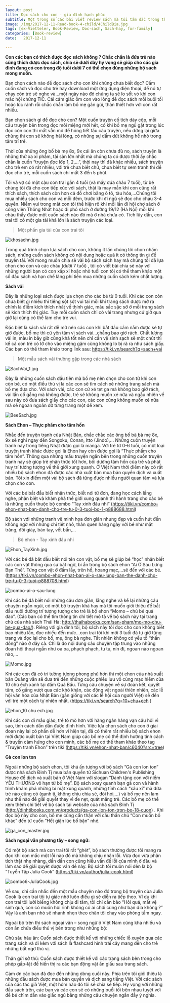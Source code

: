 ```yaml
---
layout: post
title: Đọc sách cho con - gia đình hạnh phúc
subtitle: Một trong số các bài viết review sách mà tôi tâm đắc trong thời gian làm việc ở Viettel.
image: /img/2017-12-11-Read-book-4-child/4ChildBia.jpg
tags: [ex-Vietteler, Book-Review, Doc-sach, Sach-hay, for-family]
categories: [Book-review]
date:   2017-12-11

---
```

**Con các bạn có thích được đọc sách không ? Chắc chắn là đứa trẻ nào cũng thích được đọc sách, chia sẻ dưới đây hy vọng sẽ giúp cho các gia đình đang có con trong độ tuổi dưới 7 có thể chọn đúng những bộ sách mong muốn.**

Bạn chọn cách nào để đọc sách cho con khi chúng chưa biết đọc? Cầm cuốn sách và đọc cho trẻ hay download một ứng dụng điện thoại, để nó tự chạy còn trẻ sẽ nghe và…một ngày nào đó chúng ta sẽ lo sốt vó khi con mắc hội chứng TIC. Cái cảm giác ôm con vào lòng để đọc sách mỗi buổi tối hoặc lúc rảnh rỗi chắc chắn làm bố mẹ gần gũi, thân thiết hơn với con rất nhiều.  

Bạn chọn sách gì để đọc cho con? Một cuốn truyện cổ tích dày cộp, mỗi câu truyện bên trong đọc mỏi miệng mới hết, có khi bố mẹ ngủ gật trong lúc đọc còn con thì mắt vẫn mở để hóng tiết tấu câu truyện, nếu dừng lại giữa chừng thì con sẽ không hài lòng, có những sự dấm dứt không hề nhỏ trong tâm trí trẻ.

Thời của những ông bố bà mẹ 8x, 9x cái ăn còn chưa đủ no, sách truyện là những thứ xa xỉ phẩm, tài sản lớn nhất mà chúng ta có được thời ấy chắc chắn là cuốn “truyện đọc lớp 1, 2,…”,  thời nay thì đã khác nhiều, sách truyện cho trẻ em có rất nhiều, với trẻ chưa biết chữ, chưa biết tự xem tranh thì để đọc cho trẻ, mỗi cuốn sách chỉ mất 3 đến 5 phút.

Tôi và vợ có một cậu con trai gần 4 tuổi (và mấy đứa cháu 7 tuổi), từ bé chúng tôi đã cho con tiếp xúc với sách, thật là may mắn khi con cũng rất thích sách, thích sách còn hơn cả đồ chơi bằng ô tô, tàu hỏa,…Chúng tôi mua nhiều sách cho con và mỗi đêm, trước khi đi ngủ sẽ đọc cho cháu 3-4 quyển. Niềm vui trong mắt con tôi thể hiện rõ khi mỗi lần đi hội chợ sách ở công viên Thống Nhất hoặc đi phố sách ở đường 19/12 (Hà Nội) mỗi khi cháu thấy được một cuốn sách nào đó mà ở nhà chưa có. Tích lũy dần, con trai tôi có một gia tài khá lớn là sách truyện các loại.

>Một phần gia tài của con trai tôi

![khosachn.jpg](/img/2017-12-11-Read-book-4-child/khosachn.jpg)

Trong quá trình chọn lựa sách cho con, không ít lần chúng tôi chọn nhầm sách, những cuốn sách không có nội dung hoặc quá ít có thông tin gì để truyền tải. Với mong muốn chia sẻ vài bộ sách sách hay mà chúng tôi đã lựa chọn cho con và các cháu (dưới 7 tuổi) , tôi có viết bài chia sẻ này với những người bạn có con xấp xỉ hoặc nhỏ tuổi con tôi có thể tham khảo một số đầu sách và hạn chế lãng phí tiền mua những cuốn sách kém chất lượng. 

**Sách vải**

Đây là những loại sách được lựa chọn cho các bé từ 0 tuổi. Khi các con còn chưa biết gì nhiều thì tiếng sột sột vui tai mỗi khi trang sách được mở ra chính là điểm kích thích nhất về thính giác, màu sắc sặc sỡ ở mỗi trang sách sẽ kích thích thị giác. Tuy mỗi cuốn sách chỉ có vài trang nhưng cứ giở qua giở lại cũng có thể làm cho trẻ vui.

Đặc biệt là sách vải rất dễ mở nên các con khi bắt đầu cầm nắm được sẽ tự giở được, bố mẹ thì cứ yên tâm vì sách vải…chẳng bao giờ rách. Chất lượng vải in, màu in bây giờ cũng khá tốt nên chỉ cần vệ sinh sạch sẽ một chút thì kể cả con trẻ có lỡ cho vào miệng gặm cũng không lo bị rã ra như sách giấy. Các bạn có thể tham khảo trong link sau: https://tiki.vn/search?q=sach+vai

>Một mẫu sách vải thường gặp trong các nhà sách

![SachVai_1.jpg](/img/2017-12-11-Read-book-4-child/SachVai_1.jpg)

Đây là những cuốn sách đầu tiên mà bố mẹ nên chọn cho con từ khi con còn bé, có một điều thú vị là các con sẽ tìm cách xé những trang sách mà bố mẹ đưa cho. Với sách vải, các con cứ xé tẹt ga mà không bao giờ rách, vài lần cố gắng mà không được, trẻ sẽ không muốn xé nữa và ngẫu nhiên về sau này có đưa sách giấy cho các con, các con cũng không muốn xé nữa mà sẽ ngoan ngoãn dở từng trang một để xem.

![BeeSach.jpg](/img/2017-12-11-Read-book-4-child/BeeSach.jpg)


**Sách Ehon – Thực phẩm cho tâm hồn**

Nhắc đến truyện tranh của Nhật Bản, chắc chắc các ông bố bà bà mẹ 8x, 9x sẽ nghĩ ngay đến Songoku, Conan, Itto (Jindo),… Những cuốn truyện tranh này trong tiếng Nhật được gọi là manga. Với trẻ từ 0-6 tuổi, có một loại truyện tranh khác được gọi là Ehon hay còn được gọi là “Thực phẩm cho tâm hồn”. Thông qua những mẩu truyện ngắn bên trong những cuốn truyện tranh này sẽ giúp trẻ nhận thức tốt hơn, bồi dưỡng tâm hồn của trẻ và phát huy trí tưởng tượng về thế giới xung quanh. Ở Việt Nam thời điểm này có rất nhiều bộ sách ehon đã được các nhà xuất bản mua bản quyền dịch và xuất bản. Tôi xin điểm một vài bộ sách đã từng được nhiều người quan tâm và lựa chọn cho con.

Với các bé bắt đầu biết nhận thức, biết nói từ đơn, đang học cách lắng nghe, phân biệt và khám phá thế giới xung quanh thì hành trang cho các bé là những cuốn thuộc bộ combo “Tay xinh đâu nhỉ” (https://tiki.vn/combo-ehon-nhat-ban-danh-cho-tre-tu-0-3-tuoi-bo-1-p888688.html)

Bộ sách với những tranh vẽ minh họa đơn giản nhưng đẹp và cuốn hút đến không ngờ với những chi tiết nhỏ, thân quen hàng ngày với bé như mặt trăng, đôi giày, bàn tay, vết bẩn,…

> Bộ ehon - Tay xinh đâu nhỉ

![Ehon_TayXinh.jpg](/img/2017-12-11-Read-book-4-child/Ehon_TayXinh.jpg)

Với các bé đã bắt đầu biết nói tên con vật, bố mẹ sẽ giúp bé “học” nhận biết các con vật thông qua sự bất ngờ, bí ẩn  trong bộ sách ehon “Ai Ở Sau Lưng Bạn Thế”. Từng con vật ở đầm lầy, trên hồ, hoang mạc,…sẽ đến với các bé. (https://tiki.vn/combo-ehon-nhat-ban-ai-o-sau-lung-ban-the-danh-cho-tre-tu-0-3-tuoi-p888708.html)


![combo-ai-o-sau-lung](/img/2017-12-11-Read-book-4-child/combo-ai-o-sau-lung.jpg)


Khi các bé đã biết nói những câu đơn giản, lắng nghe và kể lại những câu chuyện ngắn ngủi, có một bộ truyện khá hay mà tôi muốn giới thiệu để bắt đầu nuôi dưỡng trí tượng tượng cho trẻ là bộ ehon “Momo – chú bé quả đào”. (Các bạn có thể tìm thông tin chi tiết mô tả về bộ sách này tại trang chủ của nhà sách Thái Hà: http://thaihabooks.com/san-pham/mo-mo-chu-be-qua-dao/). Riêng với gia đình tôi, bộ sách này tôi đọc cho con không biết bao nhiêu lần, đọc nhiều đến mức…con trai tôi khi mới 3 tuổi đã tự giở từng trang và đọc lại cho bố, mẹ, ông bà nghe. Tất nhiên không có yếu tố “thần đồng” nào ở đây cả. Chỉ là do nội dung câu chuyện tập trung vào những đoạn hội thoại ngắn như  oa oa, phạch phạch, tu tu, nín đi, ngoan nào ngoan nào,…


![Momo.jpg](/img/2017-12-11-Read-book-4-child/Momo.jpg)

Khi các con đã có trí tưởng tượng phong phú hơn thì một ehon của nhà xuất bản Quảng văn sẽ đưa trẻ đến những cuộc phiêu lưu vô cùng mạo hiểm của 10 chú ếch xanh tại đầm Quả Bầu. Từng câu chuyện về sự đoàn kết, quyết tâm, cố gắng vượt qua các khó khăn, các động vật ngoài thiên nhiên, các lễ hội văn hóa của Nhật Bản (gần giống với các lễ hội của người Việt) sẽ đến với trẻ một cách tự nhiên nhất. (https://tiki.vn/search?q=10+chu+ech )

![ehon_10 chu ech.jpg](/img/2017-12-11-Read-book-4-child/ehon_10-chu-ech.jpg)

Khi các con đi mẫu giáo, trẻ tò mò hơn với hàng ngàn hàng vạn câu hỏi vì sao, tính cách dần dần được định hình. Việc lựa chọn sách cho con ở giai đoạn này lại có phần dễ hơn vì hiện tại, đã có thêm rất nhiều bộ sách ehon mới được xuất bản tại Việt Nam giúp các bố mẹ có thể định hướng tính cách & truyền cảm hứng cho con mình, các bố mẹ có thể tham khảo theo tag “Truyện tranh Ehon” trên tiki (https://tiki.vn/ehon-nhat-ban/c6040?src=tree)

**Gà con lon ton**

Ngoài những bộ sách ehon, tôi khá ấn tượng với bộ sách “Gà con lon ton” được nhà sách  Đinh Tị mua bản quyền từ Sichuan Children's Publishing House để dịch và xuất bản ở Việt Nam với slogan “Dành tặng con với niềm YÊU THƯƠNG vô hạn từ bố mẹ”. Bộ sách xoay quanh bạn gà con và hành trình khám phá những bí mật xung quanh, những tính cách “xấu xí” mà đứa trẻ nào cũng có (ganh tị, không chịu chia sẻ, đòi hỏi,…) và bố mẹ nên làm như thế nào để giải quyết thay vì đe nẹt, quát mắng trẻ. Các bố mẹ có thể xem thêm chi tiết về bộ sách tại website của nhà sách Đinh Tị (http://dinhtibooks.com.vn/products/ga-con-lon-ton-tron-bo-18-cuon) . Khi đọc bộ này cho con, bố mẹ cũng cẩn thận với câu thần chú “Con muốn bố khác” đến từ cuốn “Hết giận lúc bố bận” nhé.


![ga_con_master.jpg](/img/2017-12-11-Read-book-4-child/ga_con_master.jpg)



**Sách ngoại văn phương tây – song ngữ:**

Có một bộ sách mà con trai tôi rất “ghét”, bộ sách thường được tôi mang ra đọc khi con mắc một lỗi nào đó mà không chịu nhận lỗi. Vừa đọc vừa phân tích thật nhẹ nhàng, dần dần con cũng hiểu vấn đề lỗi của mình ở đâu và làm sao để giải quyết được vấn đề này. Bộ sách tôi muốn nói đến là bộ “Tuyển Tập Julia Cook” (https://tiki.vn/author/julia-cook.html)

![combo6-JuliaCook.jpg](/img/2017-12-11-Read-book-4-child/combo6-JuliaCook.jpg)

Về sau, chỉ cần nhắc đến một mẩu chuyện nào đó trong bộ truyện của Julia Cook là con trai tôi tự giác nhớ luôn điều gì sẽ diễn ra tiếp theo. Ví dụ khi con trai tôi lười biếng không chịu đi tắm, tôi chỉ cần bảo “Hôi quá, mất vệ sinh quá, con có muốn hôi rình không có ai chơi cùng như bạn dĩa không ?” Vậy là anh bạn nhỏ sẽ nhanh nhẹn theo chân tôi chạy vào phòng tắm ngay.

Ngoài bộ trên thì sách ngoại văn – song ngữ ở Việt Nam cũng khá nhiều và còn ẩn chứa điều thú vị bên trong như những bộ:

Chú sâu háu ăn: Cuốn sách được thiết kế với những chiếc lỗ xuyên qua các trang sách và đi kèm với sách là flashcard hình trái cây mang đến cho trẻ những bất ngờ thú vị.  

Thân gửi sở thú: Cuốn sách được thiết kế với các trang sách bên trong cho phép gấp-lật để hiển thị ra các bạn động vật ẩn giấu sau trang sách.

Cảm ơn các bạn đã đọc đến những dòng cuối này. Phía trên tôi giới thiệu là những đầu sách được mua bản quyền và dịch sang tiếng Việt. Với các sách của các tác giả Việt, một hôm nào đó tôi sẽ chia sẻ tiếp. Hy vọng với những đầu sách trên, các bạn và các con sẽ có những buổi tối bên nhau tuyệt vời để bé chìm dần vào giấc ngủ bằng những câu chuyện ngắn đầy ý nghĩa. 


